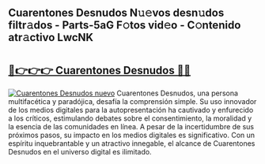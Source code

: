 ## Cuarentones Desnudos N𝚞𝚎vos desn𝚞dos filtr𝚊dos - Parts-5aG F𝚘tos vid𝚎o - C𝚘ntenido atr𝚊ctivo LwcNK

# <h2><a href="http://mb1mbuq.tromn.icu/?c=Cuarentones+Desnudos">🔗👉👉👉 Cuarentones Desnudos 🔗🔗</a></h2>

[![Cuarentones Desnudos nuevo](https://i.imgur.com/pEAQMta.gif)](http://mb1mbuq.tromn.icu/?c=Cuarentones+Desnudos)
Cuarentones Desnudos, una persona multifacética y paradójica, desafía la comprensión simple. Su uso innovador de los medios digitales para la autopresentación ha cautivado y enfurecido a los críticos, estimulando debates sobre el consentimiento, la moralidad y la esencia de las comunidades en línea. A pesar de la incertidumbre de sus próximos pasos, su impacto en los medios digitales es significativo. Con un espíritu inquebrantable y un atractivo innegable, el alcance de Cuarentones Desnudos en el universo digital es ilimitado.

